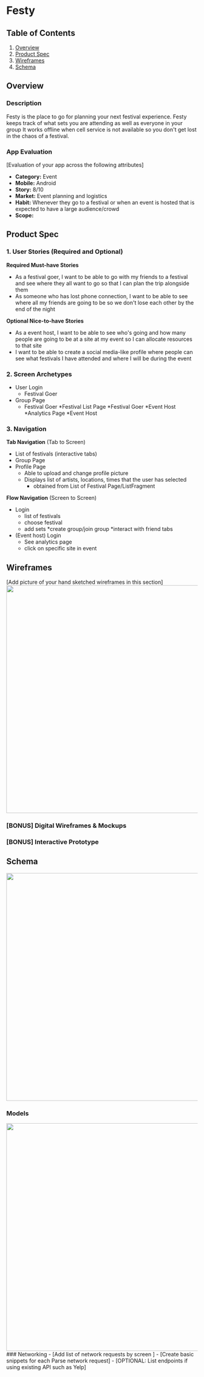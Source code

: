 
# Festy

## Table of Contents
1. [Overview](#Overview)
1. [Product Spec](#Product-Spec)
1. [Wireframes](#Wireframes)
2. [Schema](#Schema)

## Overview
### Description
Festy is the place to go for planning your next festival experience. Festy keeps track of what sets you are attending as well as everyone in your group
It works offline when cell service is not available so you don't get lost in the chaos of a festival.

### App Evaluation
[Evaluation of your app across the following attributes]
- **Category:**  Event
- **Mobile:** Android
- **Story:** 8/10
- **Market:** Event planning and logistics
- **Habit:** Whenever they go to a festival or when an event is hosted that is expected to have a large audience/crowd
- **Scope:** 

## Product Spec

### 1. User Stories (Required and Optional)

**Required Must-have Stories**

* As a festival goer, I want to be able to go with my friends to a festival and see where they all want to go so that I can plan the trip alongside them
* As someone who has lost phone connection, I want to be able to see where all my friends are going to be so we don't lose each other by the end of the night

**Optional Nice-to-have Stories**

* As a event host, I want to be able to see who's going and how many people are going to be at a site at my event so I can allocate resources to that site
* I want to be able to create a social media-like profile where people can see what festivals I have attended and where I will be during the event

### 2. Screen Archetypes

* User Login
   * Festival Goer
* Group Page
   * Festival Goer
*Festival List Page
   *Festival Goer
   *Event Host
*Analytics Page
   *Event Host

### 3. Navigation

**Tab Navigation** (Tab to Screen)

* List of festivals (interactive tabs)
* Group Page
* Profile Page
    * Able to upload and change profile picture
    * Displays list of artists, locations, times that the user has selected
      * obtained from List of Festival Page/ListFragment 

**Flow Navigation** (Screen to Screen)

* Login
   * list of festivals
   * choose festival
   * add sets
   *create group/join group
   *interact with friend tabs
* (Event host) Login
   * See analytics page
   * click on specific site in event

## Wireframes
[Add picture of your hand sketched wireframes in this section]
<img src="https://i.imgur.com/XGGHP5Q.jpg" width=600>

### [BONUS] Digital Wireframes & Mockups

### [BONUS] Interactive Prototype

## Schema 
<img src="https://i.imgur.com/it7r1ty.jpg" width=600>

### Models
<img src="https://i.imgur.com/l0B8Y6i.gif" width=600>
### Networking
- [Add list of network requests by screen ]
- [Create basic snippets for each Parse network request]
- [OPTIONAL: List endpoints if using existing API such as Yelp]
